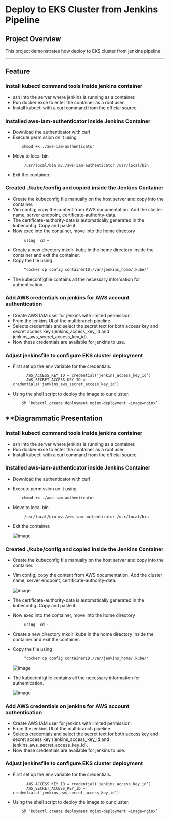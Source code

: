 # Deploy to EKS Cluster from Jenkins Pipeline

## **Project Overview**
This project demonstrates how deploy to EKS cluster from jenkins pipeline. 

---
  
## **Feature**

### **Install kubectl command tools inside jenkins container**

- ssh into the server where jenkins is running as a container.
- Run docker exce to enter the container as a root user.
- Install kubectl with a curl command from the official source.

### **Installed aws-iam-authenticator inside Jenkins Container**

- Download the authenticator with curl
- Execute permission on it using
  ```
      chmod +x ./aws-iam-authenticator
  ```
- Move to local bin
  ```
       /usr/local/bin mv./aws-iam-authenticator /usr/local/bin
  ```
- Exit the container.

### **Created    ./kube/config and copied inside the Jenkins Container**

- Create the kubeconfig file manually on the host server and copy into the container.
- Vim config; copy the content from AWS documentation. Add the cluster name, server endpoint, certificate-authority-data.
- The certificate-authority-data is automatically generated in the kubeconfig. Copy and paste it.
- Now exec into the container, move into the home directory
  ```
       using  cd ~
  ```
- Create a new directory mkdir .kube in the home directory inside the container and exit the container.
- Copy the file using
  ```
       “docker cp config containerID;/var/jenkins_home/.kube/"
  ```
- The kubeconfigfile contains all the necessary information for authentication.

### **Add AWS credentials on jenkins for AWS account authentication**

- Create AWS IAM user for jenkins with limited permission.
- From the jenkins UI of the multibranch pipeline.
- Selects credentials and select the secret text for both access key and secret access key (jenkins_access_key_id   and jenkins_aws_secret_access_key_id).
- Now these credentials are available for jenkins to use.

### **Adjust jenkinsfile to configure EKS cluster deployment**

- First set up the env variable for the credentials.
  ```
        AWS_ACCESS_KEY_ID = credential(‘jenkins_access_key_id’)
        AWS_SECRET_ACCESS_KEY_ID = credentials(‘jenkins_aws_secret_access_key_id’)
  ```
  
- Using the shell script to deploy the image to our cluster.
  ```
      Sh ‘kubectl create deployment nginx-deployment –image=nginx’
  ```



## **Diagrammatic Presentation


### **Install kubectl command tools inside jenkins container**

- ssh into the server where jenkins is running as a container.
- Run docker exce to enter the container as a root user.
- Install kubectl with a curl command from the official source.

### **Installed aws-iam-authenticator inside Jenkins Container**

- Download the authenticator with curl
- Execute permission on it using
  ```
      chmod +x ./aws-iam-authenticator
  ```
- Move to local bin
  ```
       /usr/local/bin mv./aws-iam-authenticator /usr/local/bin
  ```
- Exit the container.

  ![image](https://github.com/user-attachments/assets/4d43281d-2873-46a7-9f41-972326305b02)


### **Created    ./kube/config and copied inside the Jenkins Container**

- Create the kubeconfig file manually on the host server and copy into the container.
- Vim config; copy the content from AWS documentation. Add the cluster name, server endpoint, certificate-authority-data.

  ![image](https://github.com/user-attachments/assets/62d241d7-0ed8-4625-8dfc-6b6178c01775)

- The certificate-authority-data is automatically generated in the kubeconfig. Copy and paste it.
- Now exec into the container, move into the home directory
  ```
       using  cd ~
  ```
- Create a new directory mkdir .kube in the home directory inside the container and exit the container.
- Copy the file using
  ```
       “docker cp config containerID;/var/jenkins_home/.kube/"
  ```

   ![image](https://github.com/user-attachments/assets/902bb880-a480-4ef2-81b8-aa0ae6eb9f02)
  
- The kubeconfigfile contains all the necessary information for authentication.


  ![image](https://github.com/user-attachments/assets/77d4bffb-ca3e-4738-9a8b-a38327b007da)



### **Add AWS credentials on jenkins for AWS account authentication**

- Create AWS IAM user for jenkins with limited permission.
- From the jenkins UI of the multibranch pipeline.
- Selects credentials and select the secret text for both access key and secret access key (jenkins_access_key_id   and jenkins_aws_secret_access_key_id).
- Now these credentials are available for jenkins to use.

### **Adjust jenkinsfile to configure EKS cluster deployment**

- First set up the env variable for the credentials.
  ```
        AWS_ACCESS_KEY_ID = credential(‘jenkins_access_key_id’)
        AWS_SECRET_ACCESS_KEY_ID = credentials(‘jenkins_aws_secret_access_key_id’)
  ```
  
- Using the shell script to deploy the image to our cluster.
  ```
      Sh ‘kubectl create deployment nginx-deployment –image=nginx’
  ```
  
